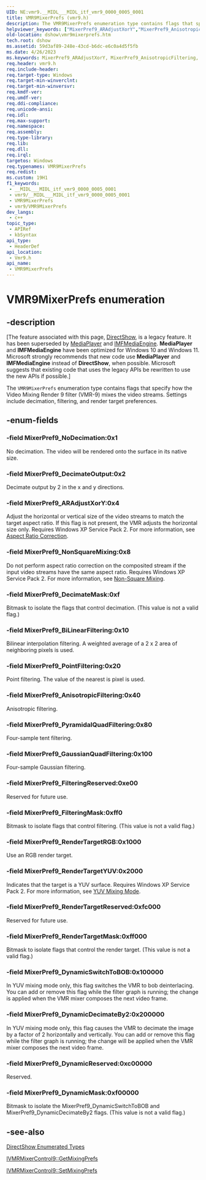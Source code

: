 ```yaml
---
UID: NE:vmr9.__MIDL___MIDL_itf_vmr9_0000_0005_0001
title: VMR9MixerPrefs (vmr9.h)
description: The VMR9MixerPrefs enumeration type contains flags that specify how the Video Mixing Render 9 filter (VMR-9) mixes the video streams. Settings include decimation, filtering, and render target preferences.
helpviewer_keywords: ["MixerPref9_ARAdjustXorY","MixerPref9_AnisotropicFiltering","MixerPref9_BiLinearFiltering","MixerPref9_DecimateMask","MixerPref9_DecimateOutput","MixerPref9_DynamicDecimateBy2","MixerPref9_DynamicMask","MixerPref9_DynamicReserved","MixerPref9_DynamicSwitchToBOB","MixerPref9_FilteringMask","MixerPref9_FilteringReserved","MixerPref9_GaussianQuadFiltering","MixerPref9_NoDecimation","MixerPref9_NonSquareMixing","MixerPref9_PointFiltering","MixerPref9_PyramidalQuadFiltering","MixerPref9_RenderTargetMask","MixerPref9_RenderTargetRGB","MixerPref9_RenderTargetReserved","MixerPref9_RenderTargetYUV","VMR9MixerPrefs","VMR9MixerPrefs","VMR9MixerPrefs enumeration [DirectShow]","VMR9MixerPrefsEnumeration","dshow.vmr9mixerprefs","vmr9/MixerPref9_ARAdjustXorY","vmr9/MixerPref9_AnisotropicFiltering","vmr9/MixerPref9_BiLinearFiltering","vmr9/MixerPref9_DecimateMask","vmr9/MixerPref9_DecimateOutput","vmr9/MixerPref9_DynamicDecimateBy2","vmr9/MixerPref9_DynamicMask","vmr9/MixerPref9_DynamicReserved","vmr9/MixerPref9_DynamicSwitchToBOB","vmr9/MixerPref9_FilteringMask","vmr9/MixerPref9_FilteringReserved","vmr9/MixerPref9_GaussianQuadFiltering","vmr9/MixerPref9_NoDecimation","vmr9/MixerPref9_NonSquareMixing","vmr9/MixerPref9_PointFiltering","vmr9/MixerPref9_PyramidalQuadFiltering","vmr9/MixerPref9_RenderTargetMask","vmr9/MixerPref9_RenderTargetRGB","vmr9/MixerPref9_RenderTargetReserved","vmr9/MixerPref9_RenderTargetYUV","vmr9/VMR9MixerPrefs"]
old-location: dshow\vmr9mixerprefs.htm
tech.root: dshow
ms.assetid: 59d3af89-248e-43cd-b6dc-e6c0a4d5f5fb
ms.date: 4/26/2023
ms.keywords: MixerPref9_ARAdjustXorY, MixerPref9_AnisotropicFiltering, MixerPref9_BiLinearFiltering, MixerPref9_DecimateMask, MixerPref9_DecimateOutput, MixerPref9_DynamicDecimateBy2, MixerPref9_DynamicMask, MixerPref9_DynamicReserved, MixerPref9_DynamicSwitchToBOB, MixerPref9_FilteringMask, MixerPref9_FilteringReserved, MixerPref9_GaussianQuadFiltering, MixerPref9_NoDecimation, MixerPref9_NonSquareMixing, MixerPref9_PointFiltering, MixerPref9_PyramidalQuadFiltering, MixerPref9_RenderTargetMask, MixerPref9_RenderTargetRGB, MixerPref9_RenderTargetReserved, MixerPref9_RenderTargetYUV, VMR9MixerPrefs, VMR9MixerPrefs , VMR9MixerPrefs enumeration [DirectShow], VMR9MixerPrefsEnumeration, dshow.vmr9mixerprefs, vmr9/MixerPref9_ARAdjustXorY, vmr9/MixerPref9_AnisotropicFiltering, vmr9/MixerPref9_BiLinearFiltering, vmr9/MixerPref9_DecimateMask, vmr9/MixerPref9_DecimateOutput, vmr9/MixerPref9_DynamicDecimateBy2, vmr9/MixerPref9_DynamicMask, vmr9/MixerPref9_DynamicReserved, vmr9/MixerPref9_DynamicSwitchToBOB, vmr9/MixerPref9_FilteringMask, vmr9/MixerPref9_FilteringReserved, vmr9/MixerPref9_GaussianQuadFiltering, vmr9/MixerPref9_NoDecimation, vmr9/MixerPref9_NonSquareMixing, vmr9/MixerPref9_PointFiltering, vmr9/MixerPref9_PyramidalQuadFiltering, vmr9/MixerPref9_RenderTargetMask, vmr9/MixerPref9_RenderTargetRGB, vmr9/MixerPref9_RenderTargetReserved, vmr9/MixerPref9_RenderTargetYUV, vmr9/VMR9MixerPrefs
req.header: vmr9.h
req.include-header: 
req.target-type: Windows
req.target-min-winverclnt: 
req.target-min-winversvr: 
req.kmdf-ver: 
req.umdf-ver: 
req.ddi-compliance: 
req.unicode-ansi: 
req.idl: 
req.max-support: 
req.namespace: 
req.assembly: 
req.type-library: 
req.lib: 
req.dll: 
req.irql: 
targetos: Windows
req.typenames: VMR9MixerPrefs
req.redist: 
ms.custom: 19H1
f1_keywords:
 - __MIDL___MIDL_itf_vmr9_0000_0005_0001
 - vmr9/__MIDL___MIDL_itf_vmr9_0000_0005_0001
 - VMR9MixerPrefs
 - vmr9/VMR9MixerPrefs
dev_langs:
 - c++
topic_type:
 - APIRef
 - kbSyntax
api_type:
 - HeaderDef
api_location:
 - Vmr9.h
api_name:
 - VMR9MixerPrefs
---
```


# VMR9MixerPrefs enumeration


## -description

\[The feature associated with this page, [DirectShow](/windows/win32/directshow/directshow), is a legacy feature. It has been superseded by [MediaPlayer](/uwp/api/Windows.Media.Playback.MediaPlayer) and [IMFMediaEngine](/windows/win32/api/mfmediaengine/nn-mfmediaengine-imfmediaengine). **MediaPlayer** and **IMFMediaEngine** have been optimized for Windows 10 and Windows 11. Microsoft strongly recommends that new code use **MediaPlayer** and **IMFMediaEngine** instead of **DirectShow**, when possible. Microsoft suggests that existing code that uses the legacy APIs be rewritten to use the new APIs if possible.\]

The <code>VMR9MixerPrefs</code> enumeration type contains flags that specify how the Video Mixing Render 9 filter (VMR-9) mixes the video streams. Settings include decimation, filtering, and render target preferences.

## -enum-fields

### -field MixerPref9_NoDecimation:0x1

No decimation. The video will be rendered onto the surface in its native size.

### -field MixerPref9_DecimateOutput:0x2

Decimate output by 2 in the x and y directions.

### -field MixerPref9_ARAdjustXorY:0x4

Adjust the horizontal or vertical size of the video streams to match the target aspect ratio. If this flag is not present, the VMR adjusts the horizontal size only. Requires Windows XP Service Pack 2. For more information, see <a href="/windows/desktop/DirectShow/aspect-ratio-correction">Aspect Ratio Correction</a>.

### -field MixerPref9_NonSquareMixing:0x8

Do not perform aspect ratio correction on the composited stream if the input video streams have the same aspect ratio. Requires Windows XP Service Pack 2. For more information, see <a href="/windows/desktop/DirectShow/non-square-mixing">Non-Square Mixing</a>.

### -field MixerPref9_DecimateMask:0xf

Bitmask to isolate the flags that control decimation. (This value is not a valid flag.)

### -field MixerPref9_BiLinearFiltering:0x10

Bilinear interpolation filtering. A weighted average of a 2 x 2 area of neighboring pixels is used.

### -field MixerPref9_PointFiltering:0x20

Point filtering. The value of the nearest is pixel is used.

### -field MixerPref9_AnisotropicFiltering:0x40

Anisotropic filtering.

### -field MixerPref9_PyramidalQuadFiltering:0x80

Four-sample tent filtering.

### -field MixerPref9_GaussianQuadFiltering:0x100

Four-sample Gaussian filtering.

### -field MixerPref9_FilteringReserved:0xe00

Reserved for future use.

### -field MixerPref9_FilteringMask:0xff0

Bitmask to isolate flags that control filtering. (This value is not a valid flag.)

### -field MixerPref9_RenderTargetRGB:0x1000

Use an RGB render target.

### -field MixerPref9_RenderTargetYUV:0x2000

Indicates that the target is a YUV surface. Requires Windows XP Service Pack 2. For more information, see <a href="/windows/desktop/DirectShow/yuv-mixing-mode">YUV Mixing Mode</a>.

### -field MixerPref9_RenderTargetReserved:0xfc000

Reserved for future use.

### -field MixerPref9_RenderTargetMask:0xff000

Bitmask to isolate flags that control the render target. (This value is not a valid flag.)

### -field MixerPref9_DynamicSwitchToBOB:0x100000

In YUV mixing mode only, this flag switches the VMR to bob deinterlacing. You can add or remove this flag while the filter graph is running; the change is applied when the VMR mixer composes the next video frame.

### -field MixerPref9_DynamicDecimateBy2:0x200000

In YUV mixing mode only, this flag causes the VMR to decimate the image by a factor of 2 horizontally and vertically. You can add or remove this flag while the filter graph is running; the change will be applied when the VMR mixer composes the next video frame.

### -field MixerPref9_DynamicReserved:0xc00000

Reserved.

### -field MixerPref9_DynamicMask:0xf00000

Bitmask to isolate the MixerPref9_DynamicSwitchToBOB and MixerPref9_DynamicDecimateBy2 flags. (This value is not a valid flag.)

## -see-also

<a href="/windows/desktop/DirectShow/directshow-enumerated-types">DirectShow Enumerated Types</a>



<a href="/windows/desktop/api/vmr9/nf-vmr9-ivmrmixercontrol9-getmixingprefs">IVMRMixerControl9::GetMixingPrefs</a>



<a href="/windows/desktop/api/vmr9/nf-vmr9-ivmrmixercontrol9-setmixingprefs">IVMRMixerControl9::SetMixingPrefs</a>
